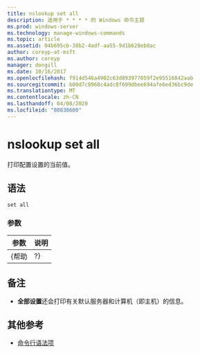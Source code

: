 ```yaml
---
title: nslookup set all
description: 适用于 * * * * 的 Windows 命令主题
ms.prod: windows-server
ms.technology: manage-windows-commands
ms.topic: article
ms.assetid: 04b695cb-38b2-4adf-aa55-9d1b628eb8ac
author: coreyp-at-msft
ms.author: coreyp
manager: dongill
ms.date: 10/16/2017
ms.openlocfilehash: f914d546a4902c63d893977059f2e95516842aab
ms.sourcegitcommit: b00d7c8968c4adc8f699dbee694afe6ed36bc9de
ms.translationtype: MT
ms.contentlocale: zh-CN
ms.lasthandoff: 04/08/2020
ms.locfileid: "80838600"
---
```

# <a name="nslookup-set-all"></a>nslookup set all



打印配置设置的当前值。

## <a name="syntax"></a>语法

```
set all 
```

### <a name="parameters"></a>参数

| 参数 | 说明 |
|-----------|-------------|
|   {帮助   |     ?}      |

## <a name="remarks"></a>备注

-   **全部设置**还会打印有关默认服务器和计算机（即主机）的信息。

## <a name="additional-references"></a>其他参考

- [命令行语法项](command-line-syntax-key.md)